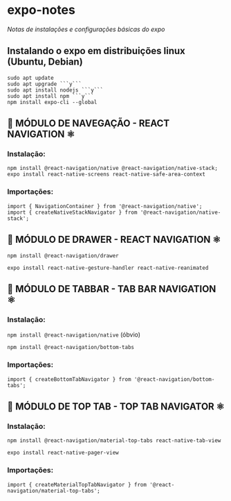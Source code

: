 
# expo-notes
_Notas de instalações e configurações básicas do expo_

## Instalando o expo em distribuições linux (Ubuntu, Debian)
```bashscript
sudo apt update
sudo apt upgrade ```y```
sudo apt install nodejs ```y```
sudo apt install npm ```y```
npm install expo-cli --global
```

## 📲️ MÓDULO DE NAVEGAÇÃO - REACT NAVIGATION ⚛️

### Instalação:

```
npm install @react-navigation/native @react-navigation/native-stack; expo install react-native-screens react-native-safe-area-context
```

### Importações:

```
import { NavigationContainer } from '@react-navigation/native';
import { createNativeStackNavigator } from '@react-navigation/native-stack';
```

## 📲️ MÓDULO DE DRAWER - REACT NAVIGATION ⚛️

```npm install @react-navigation/drawer```

```expo install react-native-gesture-handler react-native-reanimated```

## 📲️ MÓDULO DE TABBAR - TAB BAR NAVIGATION ⚛️

### Instalação:

```npm install @react-navigation/native``` (óbvio)

```npm install @react-navigation/bottom-tabs```

### Importações:

```import { createBottomTabNavigator } from '@react-navigation/bottom-tabs';```

## 📲️ MÓDULO DE TOP TAB - TOP TAB NAVIGATOR ⚛️

### Instalação:
```npm install @react-navigation/material-top-tabs react-native-tab-view```

```expo install react-native-pager-view```

### Importações:
```import { createMaterialTopTabNavigator } from '@react-navigation/material-top-tabs';```
